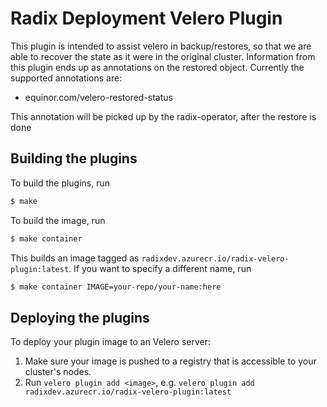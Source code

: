 # Radix Deployment Velero Plugin

This plugin is intended to assist velero in backup/restores, so that we are able to recover the state as it were in the original cluster. Information from this plugin ends up as annotations on the restored object. Currently the supported annotations are:

- equinor.com/velero-restored-status

This annotation will be picked up by the radix-operator, after the restore is done

## Building the plugins

To build the plugins, run

```bash
$ make
```

To build the image, run

```bash
$ make container
```

This builds an image tagged as `radixdev.azurecr.io/radix-velero-plugin:latest`. If you want to specify a
different name, run

```bash
$ make container IMAGE=your-repo/your-name:here
```

## Deploying the plugins

To deploy your plugin image to an Velero server:

1. Make sure your image is pushed to a registry that is accessible to your cluster's nodes.
2. Run `velero plugin add <image>`, e.g. `velero plugin add radixdev.azurecr.io/radix-velero-plugin:latest`